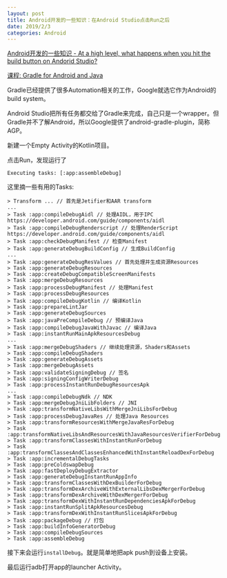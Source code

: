 ```yaml
---
layout: post
title: Android开发的一些知识：在Android Studio点击Run之后
date: 2019/2/3
categories: Android
---
```


[Android开发的一些知识 - At a high level, what happens when you hit the build button on Andorid Studio?](https://github.com/DeweyReed/site/blob/master/source/_posts/android-requirements.md)

<!--more-->

[课程: Gradle for Android and Java](https://cn.udacity.com/course/gradle-for-android-and-java--ud867)

Gradle已经提供了很多Automation相关的工作，Google就选它作为Android的build system。

Android Studio把所有任务都交给了Gradle来完成，自己只是一个wrapper。但Gradle并不了解Android，所以Google提供了android-gradle-plugin，简称AGP。

新建一个Empty Activity的Kotlin项目。

点击Run，发现运行了

`Executing tasks: [:app:assembleDebug]`

这里摘一些有用的Tasks:

```
> Transform ... // 首先是Jetifier和AAR transform
...
> Task :app:compileDebugAidl // 处理AIDL，用于IPC https://developer.android.com/guide/components/aidl
> Task :app:compileDebugRenderscript // 处理RenderScript https://developer.android.com/guide/components/aidl
> Task :app:checkDebugManifest // 检查Manifest
> Task :app:generateDebugBuildConfig // 生成BuildConfig
...
> Task :app:generateDebugResValues // 首先处理并生成资源Resources
> Task :app:generateDebugResources
> Task :app:createDebugCompatibleScreenManifests
> Task :app:mergeDebugResources
> Task :app:processDebugManifest // 处理Manifest
> Task :app:processDebugResources
> Task :app:compileDebugKotlin // 编译Kotlin
> Task :app:prepareLintJar
> Task :app:generateDebugSources
> Task :app:javaPreCompileDebug // 预编译Java
> Task :app:compileDebugJavaWithJavac // 编译Java
> Task :app:instantRunMainApkResourcesDebug
...
> Task :app:mergeDebugShaders // 继续处理资源，Shaders和Assets
> Task :app:compileDebugShaders
> Task :app:generateDebugAssets
> Task :app:mergeDebugAssets
> Task :app:validateSigningDebug // 签名
> Task :app:signingConfigWriterDebug
> Task :app:processInstantRunDebugResourcesApk
...
> Task :app:compileDebugNdk // NDK
> Task :app:mergeDebugJniLibFolders // JNI
> Task :app:transformNativeLibsWithMergeJniLibsForDebug
> Task :app:processDebugJavaRes // 处理Java Resources
> Task :app:transformResourcesWithMergeJavaResForDebug
> Task :app:transformNativeLibsAndResourcesWithJavaResourcesVerifierForDebug
> Task :app:transformClassesWithInstantRunForDebug
> Task :app:transformClassesAndClassesEnhancedWithInstantReloadDexForDebug
> Task :app:incrementalDebugTasks
> Task :app:preColdswapDebug
> Task :app:fastDeployDebugExtractor
> Task :app:generateDebugInstantRunAppInfo
> Task :app:transformClassesWithDexBuilderForDebug
> Task :app:transformDexArchiveWithExternalLibsDexMergerForDebug
> Task :app:transformDexArchiveWithDexMergerForDebug
> Task :app:transformDexWithInstantRunDependenciesApkForDebug
> Task :app:instantRunSplitApkResourcesDebug
> Task :app:transformDexWithInstantRunSlicesApkForDebug
> Task :app:packageDebug // 打包
> Task :app:buildInfoGeneratorDebug
> Task :app:compileDebugSources
> Task :app:assembleDebug
```

接下来会运行`installDebug`。就是简单地把apk push到设备上安装。

最后运行adb打开app的launcher Activity。
